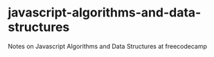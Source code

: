 # javascript-algorithms-and-data-structures
Notes on Javascript Algorithms and Data Structures at freecodecamp
